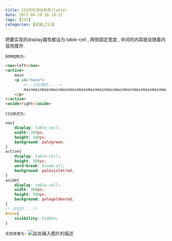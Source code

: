 ```yaml
---
title: CSS中栏流动布局(table)
date: 2017-04-29 16:18:12
tags: [CSS]
categories: [前端,CSS]
---
```

把要实现的display属性都设为 table-cell , 两侧固定宽度 , 中间的内容就会随着内容而撑开.
<!--more-->
` DOM结构为: `
```html
<nav>left</nav>
<active>
    main
    <p id="none">
        <!--占位用的...-->
        mainmainmainmainmainmainmainmainmainmainmainmainmainmainmainmainmainmainmainmainmainmainmainmainmainmainmainmainmainmainmainmainmainmainmainmainmainmian
    </p>
</active>
<aside>right</aside>
```

` CSS样式为: `
```css
nav{
    display: table-cell;
    width: 300px;
    height: 500px;
    background: palegreen;
}
active{
    display: table-cell;
    height: 500px;
    word-break: break-all;
    background: palevioletred;
}
aside{
    display: table-cell;
    width: 300px;
    height: 500px;
    background: palegoldenrod;
}
/* 占位的... */
#none{
    visibility: hidden;
}
```

` 实现效果为: `
![此处输入图片的描述][1]


  [1]: http://chuantu.biz/t5/75/1493454812x2890174058.jpg